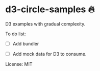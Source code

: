 # d3-circle-samples 🔥

D3 examples with gradual complexity. 

To do list:

- [ ] Add bundler 
- [ ] Add mock data for D3 to consume.


License: MIT
